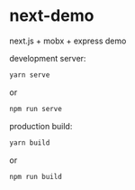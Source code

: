 # next-demo

next.js + mobx + express demo

development server:
```sh
yarn serve
```
or
```sh
npm run serve
```

production build:
```sh
yarn build
```
or
```sh
npm run build
```
